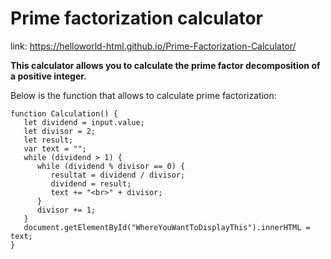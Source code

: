 # Prime factorization calculator
link: https://helloworld-html.github.io/Prime-Factorization-Calculator/

**This calculator allows you to calculate the prime factor decomposition of a positive integer.**

Below is the function that allows to calculate prime factorization:

```
function Calculation() {
   let dividend = input.value;
   let divisor = 2;
   let result;
   var text = "";
   while (dividend > 1) {
      while (dividend % divisor == 0) {
         resultat = dividend / divisor;
         dividend = result;
         text += "<br>" + divisor;
      }
      divisor += 1;
   }
   document.getElementById("WhereYouWantToDisplayThis").innerHTML = text;
}

 ```

